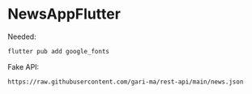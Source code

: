 # NewsAppFlutter

Needed:

```sh
flutter pub add google_fonts
```

Fake API:
```
https://raw.githubusercontent.com/gari-ma/rest-api/main/news.json
```

